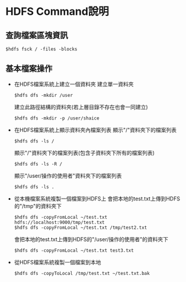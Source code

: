 # HDFS Command說明
## 查詢檔案區塊資訊
```
$hdfs fsck / -files -blocks
```
## 基本檔案操作
- 在HDFS檔案系統上建立一個資料夾
    建立單一資料夾
    ```
    $hdfs dfs -mkdir /user
    ```
    建立此路徑結構的資料夾(若上層目錄不存在也會一同建立)
    ```
    $hdfs dfs -mkdir -p /user/shaice
    ```
- 在HDFS檔案系統上顯示資料夾內檔案列表
    顯示"/"資料夾下的檔案列表
    ```
    $hdfs dfs -ls /
    ```
    顯示"/"資料夾下的檔案列表(包含子資料夾下所有的檔案列表)
    ```
    $hdfs dfs -ls -R /
    ```
    顯示"/user/操作的使用者"資料夾下的檔案列表
    ```
    $hdfs dfs -ls .
    ```
- 從本機檔案系統複製一個檔案到HDFS上
    會把本地的test.txt上傳到HDFS的"/tmp"的資料夾下
    ```
    $hdfs dfs -copyFromLocal ~/test.txt hdfs://localhost:9000/tmp/test.txt
    $hdfs dfs -copyFromLocal ~/test.txt /tmp/test2.txt
    ```
    會把本地的test.txt上傳到HDFS的"/user/操作的使用者"的資料夾下
    ```
    $hdfs dfs -copyFromLocal ~/test.txt test3.txt
    ```
- 從HDFS檔案系統複製一個檔案到本地
    ```
    $hdfs dfs -copyToLocal /tmp/test.txt ~/test.txt.bak
    ```
